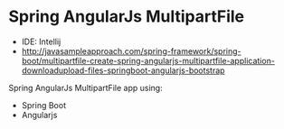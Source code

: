 # Spring AngularJs MultipartFile

- IDE: Intellij
- http://javasampleapproach.com/spring-framework/spring-boot/multipartfile-create-spring-angularjs-multipartfile-application-downloadupload-files-springboot-angularjs-bootstrap

Spring AngularJs MultipartFile app using:
- Spring Boot
- Angularjs